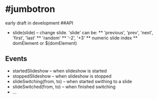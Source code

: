 #jumbotron
=========
early draft
in development
##API
* slide(slide) – change slide. 'slide' can be:
** 'previous', 'prev', 'next', 'first', 'last'
** 'random'
** '-2', '+3'
** numeric slide index
** domElement or $(domElement)

## Events
* startedSlideshow – when slideshow is started
* stoppedSlideshow – when slideshow is stopped
* slideSwitching(from, to) – when started swithing to a slide
* slideSwitched(from, to) – when finished switching
* ...

